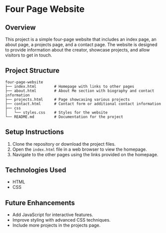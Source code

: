 # Four Page Website

## Overview
This project is a simple four-page website that includes an index page, an about page, a projects page, and a contact page. The website is designed to provide information about the creator, showcase projects, and allow visitors to get in touch.

## Project Structure
```
four-page-website
├── index.html        # Homepage with links to other pages
├── about.html        # About Me section with biography and contact information
├── projects.html     # Page showcasing various projects
├── contact.html      # Contact form or additional contact information
├── css
│   └── styles.css    # Styles for the website
└── README.md         # Documentation for the project
```

## Setup Instructions
1. Clone the repository or download the project files.
2. Open the `index.html` file in a web browser to view the homepage.
3. Navigate to the other pages using the links provided on the homepage.

## Technologies Used
- HTML
- CSS

## Future Enhancements
- Add JavaScript for interactive features.
- Improve styling with advanced CSS techniques.
- Include more projects in the projects page.